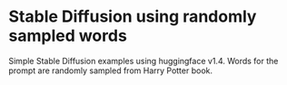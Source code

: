 # Stable Diffusion using randomly sampled words

Simple Stable Diffusion examples using huggingface v1.4. Words for the prompt are randomly sampled from Harry Potter book.
